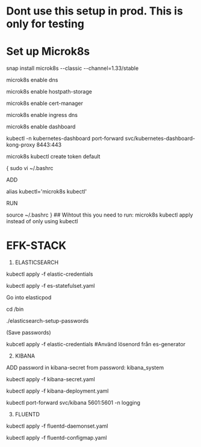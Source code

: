 Dont use this setup in prod. This is only for testing
====================

Set up Microk8s
=============================
snap install microk8s --classic --channel=1.33/stable

microk8s enable dns

microk8s enable hostpath-storage

microk8s enable cert-manager

microk8s enable ingress dns

microk8s enable dashboard

kubectl -n kubernetes-dashboard port-forward svc/kubernetes-dashboard-kong-proxy 8443:443

microk8s kubectl create token default

{
sudo vi ~/.bashrc

ADD

alias kubectl='microk8s kubectl'

RUN

source ~/.bashrc
} ## Wihtout this you need to run: microk8s kubectl apply instead of only using kubectl


EFK-STACK
====================

1. ELASTICSEARCH

kubectl apply -f elastic-credentials

kubectl apply -f es-statefulset.yaml

Go into elasticpod

cd /bin

./elasticsearch-setup-passwords

(Save passwords)

kubcetl apply -f elastic-credentials #Använd lösenord från es-generator


2. KIBANA

ADD password in kibana-secret from password: kibana_system

kubectl apply -f kibana-secret.yaml

kubectl apply -f kibana-deployment.yaml

kubectl port-forward svc/kibana 5601:5601 -n logging

3. FLUENTD
   
kubectl apply -f fluentd-daemonset.yaml

kubectl apply -f fluentd-configmap.yaml





 


